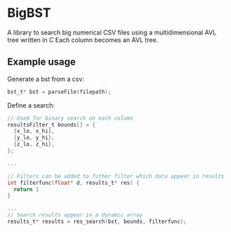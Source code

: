 # BigBST
A library to search big numerical CSV files using a multidimensional AVL tree written in C
Each column becomes an AVL tree.

## Example usage

Generate a bst from a csv:
```C
bst_t* bst = parseFile(filepath);
```

Define a search:
```C
// Used for binary search on each column
resultsFilter_t bounds[] = {
  {x_lo, x_hi},
  {y_lo, y_hi},
  {z_lo, z_hi},
};

...

// Filters can be added to futher filter which data appear in results
int filterfunc(float* d, results_t* res) {
  return 1
}

...
// Search results appear in a dynamic array
results_t* results = res_search(bst, bounds, filterfunc);
```
